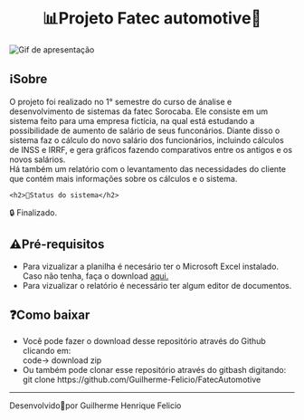<h1 align="center">
    📊Projeto Fatec automotive🚗</h1>
    <img src="apresentacao.gif" alt="Gif de apresentação">
   
<h2>
   ℹ️Sobre
</h2>
    O projeto foi realizado no 1° semestre do curso de ánalise e desenvolvimento de sistemas da fatec Sorocaba. Ele consiste em um sistema feito para uma empresa fictícia, na qual está estudando a possibilidade de aumento de salário de seus funconários. Diante disso o sistema faz o cálculo do novo salário dos funcionários, incluindo cálculos de INSS e IRRF, e gera gráficos fazendo comparativos entre os antigos e os novos salários. <br>
    Há também um relatório com o levantamento das necessidades do cliente que contém mais informações sobre os cálculos e o sistema.

    <h2>🚧Status do sistema</h2>
🔒 Finalizado.

<h2>⚠️Pré-requisitos</h2>

<ul>
    <li>Para vizualizar a planilha é necesário ter o Microsoft Excel instalado. Caso não tenha, faça o download <a href="https://www.microsoft.com/pt-br/microsoft-365/excel">aqui.</a></li>
    <li>Para vizualizar o relatório é necessário ter algum editor de documentos.</li>
</ul>

<h2>❓Como baixar</h2>


<ul>
    <li>Você pode fazer o download desse repositório através do Github clicando em:<br>
        code-> download zip </li>
    <li>Ou também pode clonar esse repositório através do gitbash digitando:<br>
        git clone https://github.com/Guilherme-Felicio/FatecAutomotive</li>
</ul>



<hr height="4px">
Desenvolvido🖤por Guilherme Henrique Felicio

